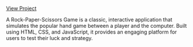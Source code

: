 <a href="/">View Project</a>
<p>A Rock-Paper-Scissors Game is a classic, interactive application that simulates the popular hand game between a player and the computer. Built using HTML, CSS, and JavaScript, it provides an engaging platform for users to test their luck and strategy.</p>
